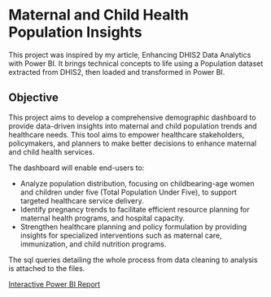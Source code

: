 # Maternal and Child Health Population Insights

This project was inspired by my article, Enhancing DHIS2 Data Analytics with Power BI. It brings technical concepts to life using a Population dataset extracted from DHIS2, then loaded and transformed in Power BI.

## Objective
This project aims to develop a comprehensive demographic dashboard to provide data-driven insights into maternal and child population trends and healthcare needs. This tool aims to empower healthcare stakeholders, policymakers, and planners to make better decisions to enhance maternal and child health services.

The dashboard will enable end-users to:

- Analyze population distribution, focusing on childbearing-age women and children under five (Total Population Under Five), to support targeted healthcare service delivery.
- Identify pregnancy trends to facilitate efficient resource planning for maternal health programs, and hospital capacity.
- Strengthen healthcare planning and policy formulation by providing insights for specialized interventions such as maternal care, immunization, and child nutrition programs.

The sql queries detailing the whole process from data cleaning to analysis is attached to the files.

[Interactive Power BI Report](https://mavenanalytics.io/project/26832)

